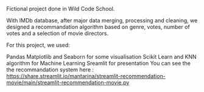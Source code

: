 Fictional project done in Wild Code School.

With IMDb database, after major data merging, processing and cleaning, we designed a recommandation algorithm based on genre, votes, number of votes and a selection of movie directors.

For this project, we used:

Pandas
Matplotlib and Seaborn for some visualisation
Scikit Learn and KNN algorithm for Machine Learning
Sreamlit for presentation
You can see the the recommandation system here : https://share.streamlit.io/mantarina/streamlit-recommendation-movie/main/streamlit-recommendation-movie.py
